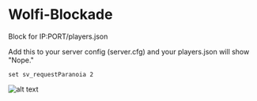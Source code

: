 # Wolfi-Blockade
 
Block for IP:PORT/players.json 
 
 
Add this to your server config (server.cfg) and your players.json will show "Nope."
```
set sv_requestParanoia 2
```

 
![alt text](https://cdn.discordapp.com/attachments/924694105982918716/925246443118264351/unknown.png)
